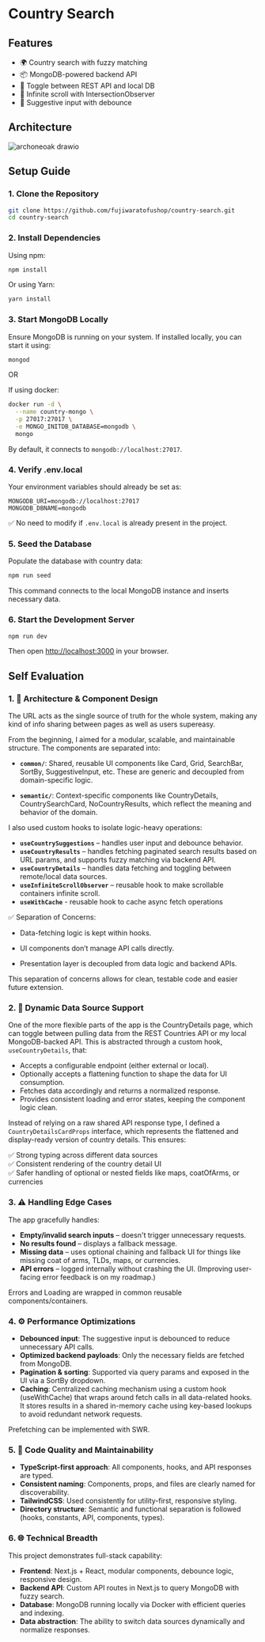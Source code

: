 # Country Search

## Features

- 🌍 Country search with fuzzy matching
- 📦 MongoDB-powered backend API
- 🔁 Toggle between REST API and local DB
- 📜 Infinite scroll with IntersectionObserver
- 🔎 Suggestive input with debounce

## Architecture

![archoneoak drawio](https://github.com/user-attachments/assets/9b664f94-0276-43ec-bb20-47985904ba9d)

## Setup Guide

### 1. Clone the Repository

```bash
git clone https://github.com/fujiwaratofushop/country-search.git
cd country-search
```

### 2. Install Dependencies

Using npm:
```bash
npm install
```

Or using Yarn:
```bash
yarn install
```

### 3. Start MongoDB Locally

Ensure MongoDB is running on your system. If installed locally, you can start it using:

```bash
mongod
```

OR

If using docker:

```bash
docker run -d \
  --name country-mongo \
  -p 27017:27017 \
  -e MONGO_INITDB_DATABASE=mongodb \
  mongo
```

By default, it connects to `mongodb://localhost:27017`.

### 4. Verify .env.local

Your environment variables should already be set as:

```env
MONGODB_URI=mongodb://localhost:27017
MONGODB_DBNAME=mongodb
```

✅ No need to modify if `.env.local` is already present in the project.

### 5. Seed the Database

Populate the database with country data:

```bash
npm run seed
```

This command connects to the local MongoDB instance and inserts necessary data.

### 6. Start the Development Server

```bash
npm run dev
```

Then open [http://localhost:3000](http://localhost:3000) in your browser.

## Self Evaluation

### 1. 🧱 Architecture & Component Design

The URL acts as the single source of truth for the whole system, making any kind of info sharing between pages as well as users supereasy.

From the beginning, I aimed for a modular, scalable, and maintainable structure. The components are separated into:

- **`common/`**: Shared, reusable UI components like Card, Grid, SearchBar, SortBy, SuggestiveInput, etc. These are generic and decoupled from domain-specific logic.

- **`semantic/`**: Context-specific components like CountryDetails, CountrySearchCard, NoCountryResults, which reflect the meaning and behavior of the domain.

I also used custom hooks to isolate logic-heavy operations:

- **`useCountrySuggestions`** – handles user input and debounce behavior.
- **`useCountryResults`** – handles fetching paginated search results based on URL params, and supports fuzzy matching via backend API.
- **`useCountryDetails`** – handles data fetching and toggling between remote/local data sources.
- **`useInfiniteScrollObserver`** – reusable hook to make scrollable containers infinite scroll.
- **`useWithCache`** - reusable hook to cache async fetch operations

✅ Separation of Concerns:

- Data-fetching logic is kept within hooks.

- UI components don’t manage API calls directly.

- Presentation layer is decoupled from data logic and backend APIs.

This separation of concerns allows for clean, testable code and easier future extension.

### 2. 🔁 Dynamic Data Source Support

One of the more flexible parts of the app is the CountryDetails page, which can toggle between pulling data from the REST Countries API or my local MongoDB-backed API. This is abstracted through a custom hook, `useCountryDetails`, that:

- Accepts a configurable endpoint (either external or local).
- Optionally accepts a flattening function to shape the data for UI consumption.
- Fetches data accordingly and returns a normalized response.
- Provides consistent loading and error states, keeping the component logic clean.

Instead of relying on a raw shared API response type, I defined a `CountryDetailsCardProps` interface, which represents the flattened and display-ready version of country details. This ensures:

✅ Strong typing across different data sources  
✅ Consistent rendering of the country detail UI  
✅ Safer handling of optional or nested fields like maps, coatOfArms, or currencies

### 3. ⚠️ Handling Edge Cases

The app gracefully handles:

- **Empty/invalid search inputs** – doesn't trigger unnecessary requests.
- **No results found** – displays a fallback message.
- **Missing data** – uses optional chaining and fallback UI for things like missing coat of arms, TLDs, maps, or currencies.
- **API errors** – logged internally without crashing the UI. (Improving user-facing error feedback is on my roadmap.)

Errors and Loading are wrapped in common reusable components/containers.

### 4. ⚙️ Performance Optimizations

- **Debounced input**: The suggestive input is debounced to reduce unnecessary API calls.
- **Optimized backend payloads**: Only the necessary fields are fetched from MongoDB.
- **Pagination & sorting**: Supported via query params and exposed in the UI via a SortBy dropdown.
- **Caching**: Centralized caching mechanism using a custom hook (useWithCache) that wraps around fetch calls in all data-related hooks. It stores results in a shared in-memory cache using key-based lookups to avoid redundant network requests.

Prefetching can be implemented with SWR.

### 5. 🧰 Code Quality and Maintainability

- **TypeScript-first approach**: All components, hooks, and API responses are typed.
- **Consistent naming**: Components, props, and files are clearly named for discoverability.
- **TailwindCSS**: Used consistently for utility-first, responsive styling.
- **Directory structure**: Semantic and functional separation is followed (hooks, constants, API, components, types).

### 6. 🌐 Technical Breadth

This project demonstrates full-stack capability:

- **Frontend**: Next.js + React, modular components, debounce logic, responsive design.
- **Backend API**: Custom API routes in Next.js to query MongoDB with fuzzy search.
- **Database**: MongoDB running locally via Docker with efficient queries and indexing.
- **Data abstraction**: The ability to switch data sources dynamically and normalize responses.
